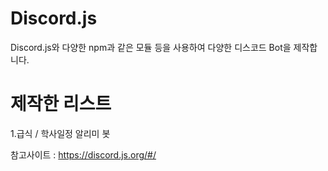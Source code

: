 # Discord.js
Discord.js와 다양한 npm과 같은 모듈 등을 사용하여 다양한 디스코드 Bot을 제작합니다.

# 제작한 리스트
1.급식 / 학사일정 알리미 봇

참고사이트 : https://discord.js.org/#/
